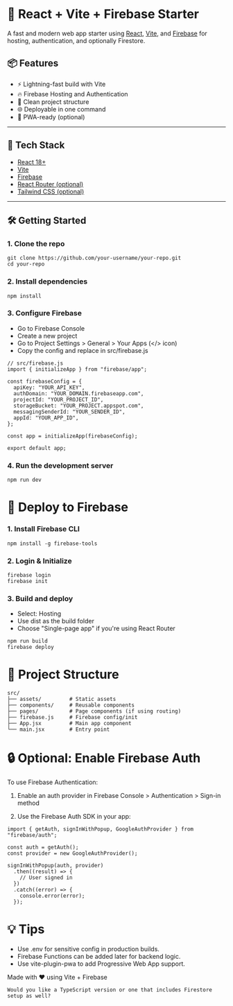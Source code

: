 # 🚀 React + Vite + Firebase Starter

A fast and modern web app starter using [React](https://react.dev/), [Vite](https://vitejs.dev/), and [Firebase](https://firebase.google.com/) for hosting, authentication, and optionally Firestore.

## 📦 Features

- ⚡️ Lightning-fast build with Vite
- 🔥 Firebase Hosting and Authentication
- 📂 Clean project structure
- 🌐 Deployable in one command
- 📱 PWA-ready (optional)

---

## 🧰 Tech Stack

- [React 18+](https://reactjs.org/)
- [Vite](https://vitejs.dev/)
- [Firebase](https://firebase.google.com/)
- [React Router (optional)](https://reactrouter.com/)
- [Tailwind CSS (optional)](https://tailwindcss.com/)

---

## 🛠️ Getting Started

### 1. Clone the repo

```
git clone https://github.com/your-username/your-repo.git
cd your-repo
```

### 2. Install dependencies

```
npm install
```

### 3. Configure Firebase

- Go to Firebase Console
- Create a new project
- Go to Project Settings > General > Your Apps (</> icon)
- Copy the config and replace in src/firebase.js

```
// src/firebase.js
import { initializeApp } from "firebase/app";

const firebaseConfig = {
  apiKey: "YOUR_API_KEY",
  authDomain: "YOUR_DOMAIN.firebaseapp.com",
  projectId: "YOUR_PROJECT_ID",
  storageBucket: "YOUR_PROJECT.appspot.com",
  messagingSenderId: "YOUR_SENDER_ID",
  appId: "YOUR_APP_ID",
};

const app = initializeApp(firebaseConfig);

export default app;
```

### 4. Run the development server

```
npm run dev
```

# 🚀 Deploy to Firebase

### 1. Install Firebase CLI
```
npm install -g firebase-tools
```

### 2. Login & Initialize
```
firebase login
firebase init
```

### 3. Build and deploy
 - Select: Hosting
 - Use dist as the build folder
 - Choose "Single-page app" if you're using React Router
```
npm run build
firebase deploy
```

# 📁 Project Structure

```
src/
├── assets/         # Static assets
├── components/     # Reusable components
├── pages/          # Page components (if using routing)
├── firebase.js     # Firebase config/init
├── App.jsx         # Main app component
└── main.jsx        # Entry point
```

# 🔒 Optional: Enable Firebase Auth

To use Firebase Authentication:

1. Enable an auth provider in Firebase Console > Authentication > Sign-in method

2. Use the Firebase Auth SDK in your app:

```
import { getAuth, signInWithPopup, GoogleAuthProvider } from "firebase/auth";

const auth = getAuth();
const provider = new GoogleAuthProvider();

signInWithPopup(auth, provider)
  .then((result) => {
    // User signed in
  })
  .catch((error) => {
    console.error(error);
  });
```

# 💡 Tips
 - Use .env for sensitive config in production builds.
 - Firebase Functions can be added later for backend logic.
 - Use vite-plugin-pwa to add Progressive Web App support.

Made with ❤️ using Vite + Firebase
```
Would you like a TypeScript version or one that includes Firestore setup as well?
```
